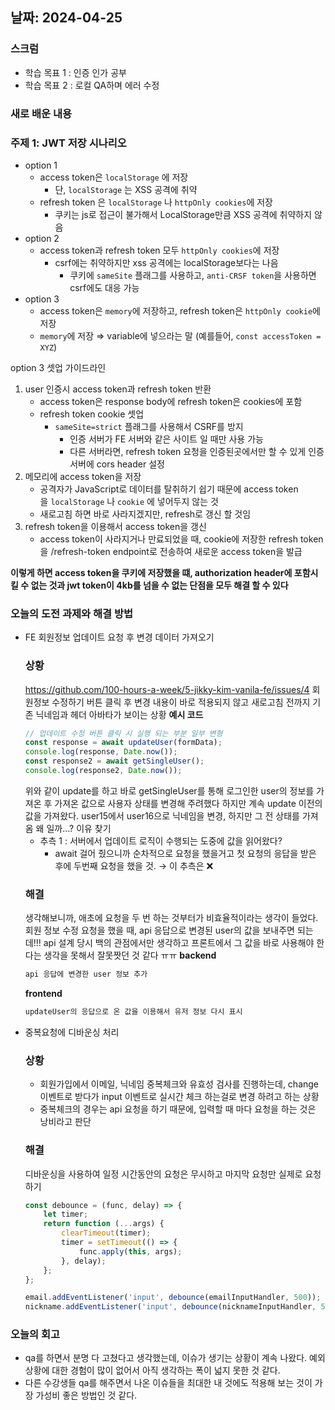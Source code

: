 ## 날짜: 2024-04-25

### 스크럼

-   학습 목표 1 : 인증 인가 공부
-   학습 목표 2 : 로컬 QA하며 에러 수정

### 새로 배운 내용

### 주제 1: JWT 저장 시나리오

-   option 1
    -   access token은 `localStorage` 에 저장
        -   단, `localStorage` 는 XSS 공격에 취약
    -   refresh token 은 `localStorage` 나 `httpOnly cookies`에 저장
        -   쿠키는 js로 접근이 불가해서 LocalStorage만큼 XSS 공격에 취약하지 않음
-   option 2
    -   access token과 refresh token 모두 `httpOnly cookies`에 저장
        -   csrf에는 취약하지만 xss 공격에는 localStorage보다는 나음
            -   쿠키에 `sameSite` 플래그를 사용하고, `anti-CRSF token`을 사용하면 csrf에도 대응 가능
-   option 3
    -   access token은 `memory`에 저장하고, refresh token은 `httpOnly cookie`에 저장
    -   `memory`에 저장 ⇒ variable에 넣으라는 말 (예를들어, `const accessToken = XYZ`)

option 3 셋업 가이드라인

1. user 인증시 access token과 refresh token 반환
    - access token은 response body에 refresh token은 cookies에 포함
    - refresh token cookie 셋업
        - `sameSite=strict` 플래그를 사용해서 CSRF를 방지
            - 인증 서버가 FE 서버와 같은 사이트 일 때만 사용 가능
            - 다른 서버라면, refresh token 요청을 인증된곳에서만 할 수 있게 인증 서버에 cors header 설정
2. 메모리에 access token을 저장
    - 공격자가 JavaScript로 데이터를 탈취하기 쉽기 때문에 access token을 `localStorage` 나 `cookie` 에 넣어두지 않는 것
    - 새로고침 하면 바로 사라지겠지만, refresh로 갱신 할 것임
3. refresh token을 이용해서 access token을 갱신
    - access token이 사라지거나 만료되었을 때, cookie에 저장한 refresh token을 /refresh-token endpoint로 전송하여 새로운 access token을 발급

**이렇게 하면 access token을 쿠키에 저장했을 떄, authorization header에 포함시킬 수 없는 것과 jwt token이 4kb를 넘을 수 없는 단점을 모두 해결 할 수 있다**

### 오늘의 도전 과제와 해결 방법

-   FE 회원정보 업데이트 요청 후 변경 데이터 가져오기
    ### 상황
    https://github.com/100-hours-a-week/5-jikky-kim-vanila-fe/issues/4
    회원정보 수정하기 버튼 클릭 후 변경 내용이 바로 적용되지 않고 새로고침 전까지 기존 닉네임과 헤더 아바타가 보이는 상황
    **예시 코드**
    ```jsx
    // 업데이트 수정 버튼 클릭 시 실행 되는 부분 일부 변형
    const response = await updateUser(formData);
    console.log(response, Date.now());
    const response2 = await getSingleUser();
    console.log(response2, Date.now());
    ```
    위와 같이 update를 하고 바로 getSingleUser를 통해 로그인한 user의 정보를 가져온 후 가져온 값으로 사용자 상태를 변경해 주려했다
    하지만 계속 update 이전의 값을 가져왔다.
    user15에서 user16으로 닉네임을 변경, 하지만 그 전 상태를 가져옴
    왜 일까…? 이유 찾기
    -   추측 1 : 서버에서 업데이트 로직이 수행되는 도중에 값을 읽어왔다?
        -   await 걸어 줬으니까 순차적으로 요청을 했을거고 첫 요청의 응답을 받은 후에 두번째 요청을 했을 것. → 이 추측은 ❌
    ### 해결
    생각해보니까, 애초에 요청을 두 번 하는 것부터가 비효율적이라는 생각이 들었다. 회원 정보 수정 요청을 했을 때, api 응답으로 변경된 user의 값을 보내주면 되는데!!!
    api 설계 당시 백의 관점에서만 생각하고 프론트에서 그 값을 바로 사용해야 한다는 생각을 못해서 잘못짯던 것 같다 ㅠㅠ
    **backend**
    ```jsx
    api 응답에 변경한 user 정보 추가
    ```
    **frontend**
    ```jsx
    updateUser의 응답으로 온 값을 이용해서 유저 정보 다시 표시
    ```
-   중복요청에 디바운싱 처리
    ### 상황
    -   회원가입에서 이메일, 닉네임 중복체크와 유효성 검사를 진행하는데, change 이벤트로 받다가 input 이벤트로 실시간 체크 하는걸로 변경 하려고 하는 상황
    -   중복체크의 경우는 api 요청을 하기 때문에, 입력할 때 마다 요청을 하는 것은 낭비라고 판단
    ### 해결
    디바운싱을 사용하여 일정 시간동안의 요청은 무시하고 마지막 요청만 실제로 요청하기
    ```jsx
    const debounce = (func, delay) => {
        let timer;
        return function (...args) {
            clearTimeout(timer);
            timer = setTimeout(() => {
                func.apply(this, args);
            }, delay);
        };
    };
    ```
    ```jsx
    email.addEventListener('input', debounce(emailInputHandler, 500));
    nickname.addEventListener('input', debounce(nicknameInputHandler, 500));
    ```

### 오늘의 회고

-   qa를 하면서 분명 다 고쳤다고 생각했는데, 이슈가 생기는 상황이 계속 나왔다. 예외 상황에 대한 경험이 많이 없어서 아직 생각하는 폭이 넓지 못한 것 같다.
-   다른 수강생들 qa를 해주면서 나온 이슈들을 최대한 내 것에도 적용해 보는 것이 가장 가성비 좋은 방법인 것 같다.
